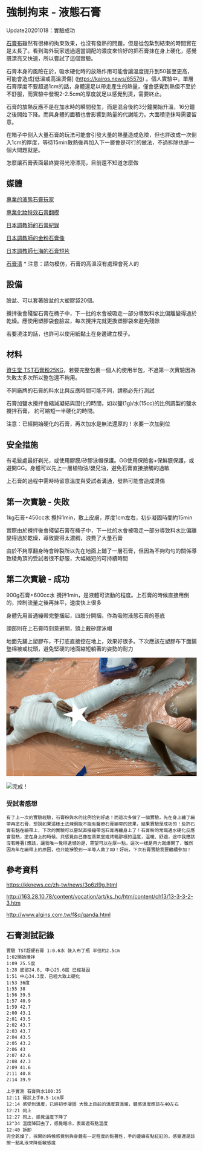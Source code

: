 強制拘束 - 液態石膏
=====

Update20201018：實驗成功

[石膏布](plaster_roll.md)雖然有很棒的拘束效果，也沒有發熱的問題，但是從包紮到結束的時間實在是太長了。看到海外玩家透過適當調配的濃度來恰好的把石膏抹在身上硬化，感覺既漂亮又快速，所以嘗試了這個實驗。

石膏本身的風險在於，吸水硬化時的放熱作用可能會讓溫度提升到50甚至更高，可能會造成[低溫或高溫燙傷]
(https://kairos.news/65576) 。個人實驗中，單層石膏厚度不要超過1cm的話，身體還足以帶走產生的熱量，僅會感覺到熱但不至於不舒服，而實驗中發現2-2.5cm的厚度就足以感覺到燙，需要終止。

石膏的放熱反應不是在加水時的瞬間發生，而是混合後約3分鐘開始升溫，16分鐘之後開始下降。而與身體的面積也會影響到熱量的代謝能力。大面積塗抹時需要留意。

在箱子中倒入大量石膏的玩法可能會引發大量的熱量造成危險，但也許改成一次倒入1cm的厚度，等待15min散熱後再加入下一層會是可行的做法，不過拆除也是一個大問題就是。

怎麼讓石膏表面最終變得光滑漂亮，目前還不知道怎麼做


## 媒體

[專業的液態石膏玩家](https://twitter.com/Toxic_Petrified)

[專業化妝特效石膏翻模](https://www.bilibili.com/video/av48909491/)

[日本調教師的石膏紀錄](http://blog.livedoor.jp/ntmdomina-bdsm/archives/2491594.html)

[日本調教師的金粉石膏像](http://blog.livedoor.jp/ntmdomina-bdsm/archives/12518009.html)

[日本調教師七海的石膏短片](https://twitter.com/723STUDIOK/status/1162326498537349120?s=20)

[石膏漬](https://www.pixiv.net/artworks/73023921) * 注意：請勿模仿，石膏的高溫沒有處理會死人的

## 設備

臉盆、可以套著臉盆的大塑膠袋20個。

攪拌後會殘留石膏在桶子中，下一批的水會被吸走一部分導致料水比偏離變得過於乾燥。應使用塑膠袋套臉盆，每次攪拌完就更換塑膠袋來避免殘餘

若要澆注的話，也許可以使用紙黏土在身邊建立模子。

## 材料

[資生堂 TST石膏粉25KG](https://www.ruten.com.tw/item/show?21406051740729)，若要完整包裹一個人約使用半包，不過第一次實驗因為失敗太多次所以整包還不夠用。

不同廠牌的石膏的料水比與反應時間可能不同，請務必先行測試

石膏加鹽水攪拌會縮減凝結與固化的時間，如以鹽(1g)/水(15cc)的比例調製的鹽水攪拌石膏， 約可縮短一半硬化的時間。 

注意：已經開始硬化的石膏，再次加水是無法還原的！水要一次加到位

## 安全措施

有毛髮處最好剃光，或使用膠膜/矽膠泳帽保護。GG使用保險套+保鮮膜保護，或避開GG。身體可以先上一層植物油/嬰兒油，避免石膏直接接觸的過敏

上石膏的過程中需時時留意溫度與受試者溝通，發熱可能會造成燙傷

## 第一次實驗 - 失敗

1kg石膏+450cc水 攪拌1min，敷上皮膚，厚度1cm左右，初步凝固時間約15min

實際由於攪拌後會殘留石膏在桶子中，下一批的水會被吸走一部分導致料水比偏離變得過於乾燥，導致變得太濃稠，浪費了大量石膏

由於不夠厚翻身時會碎裂所以先在地面上鋪了一層石膏，但因為不夠均勻的關係導致稜角頂的受試者很不舒服，大幅縮短的可持續時間

## 第二次實驗 - 成功

900g石膏+600cc水 攪拌1min，是液體可流動的程度。上石膏的時候直接用倒的，控制流量之後再抹平，速度快上很多

身體先用普通繃帶完整捆起，四肢分開捆，作為吸附液態石膏的基底

頭部則在上石膏時刻意避開，頭上戴矽膠泳帽

地面先鋪上塑膠布，不打底直接控在地上，效果好很多。下次應該在塑膠布下面鋪墊棉被或枕頭，避免堅硬的地面縮短躺著的姿勢的耐力

![上完繃帶，正要開始上石膏](imgs/plaster_liquid01.png)

![完成！](imgs/plaster_liquid02.png)

### 受試者感想
```
有了上一次的實驗經驗，石膏粉與水的比例恰到好處！而這次多做了一個實驗，先在身上纏了繃帶再塗石膏，想說如果這樣土法煉鋼能不能有醫療石膏繃帶的效果，結果實驗是成功的！些許石膏有黏在繃帶上，下次的實驗可以嘗試直接繃帶泡石膏再纏身上了！石膏粉的常識遇水硬化反應會發熱，塗在身上的時候，只感覺自己像在蒸氣室或烤箱那樣的溫度，溫暖、舒適，途中我應該沒有睡著(應該，讓我唯一覺得遺憾的是，需望可以在厚一點，這次一樣是用力就爆開了，雖然因為年在繃帶上的原因，也只能掙脫到一半等人救了XD！好玩，下次石膏實驗我要繼續參加！
```

## 參考資料

<https://kknews.cc/zh-tw/news/3o6zl9g.html>

<http://163.28.10.78/content/vocation/art/ks_hc/htm/content/ch13/13-3-3-2-3.htm>

<http://www.algins.com.tw/f&q/qanda.html>

## 石膏測試記錄

```
實驗 TST超硬石膏 1:0.6水 裝入布丁瓶 半徑約2.5cm 
1:02開始攪拌
1:09 25.5度
1:28 底部24.8, 中心25.6度 已經凝固
1:51 中心34.3度，已經大致上硬化
1:53 36度
1:55 38
1:56 39.5
1:57 40.9
1:59 42.7
2:00 43.1
2:01 43.5
2:02 43.7
2:03 43.7
2:04 43.5
2:05 43.2
2:06 43
2:07 42.6
2:08 42.3
2:09 41.6
2:11 40.8
2:14 39.9
```

```
上手實測 石膏與水100:35
12:11 膏狀上手0.5-1cm厚
12:14 感受到溫度，已經初步凝固 大致上目前的溫度算溫暖，體感溫度應該在40左右
12:21 同上
12:27 同上，感覺溫度下降了
12"34 溫度降回去了，感覺略冷，表面還有點溫度
12:40 拆卸
完全乾燥了，拆開的時候感覺到與身體有一定程度的黏著性，手的邊緣有點紅紅的，感覺還是該擦一點乳液來降低敏感度

```